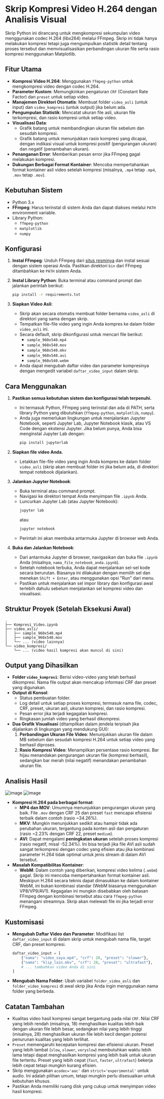 # Skrip Kompresi Video H.264 dengan Analisis Visual

Skrip Python ini dirancang untuk mengkompresi sekumpulan video menggunakan codec H.264 (libx264) melalui FFmpeg. Skrip ini tidak hanya melakukan kompresi tetapi juga mengumpulkan statistik detail tentang proses tersebut dan memvisualisasikan perbandingan ukuran file serta rasio kompresi menggunakan Matplotlib.

## Fitur Utama

* **Kompresi Video H.264**: Menggunakan `ffmpeg-python` untuk mengkompresi video dengan codec H.264.
* **Parameter Kustom**: Memungkinkan pengaturan `CRF` (Constant Rate Factor) dan `preset` untuk setiap video.
* **Manajemen Direktori Otomatis**: Membuat folder `video_asli` (untuk input) dan `video_kompresi` (untuk output) jika belum ada.
* **Pengumpulan Statistik**: Mencatat ukuran file asli, ukuran file terkompresi, dan rasio kompresi untuk setiap video.
* **Visualisasi Data**:
    * Grafik batang untuk membandingkan ukuran file sebelum dan sesudah kompresi.
    * Grafik batang untuk menunjukkan rasio kompresi yang dicapai, dengan indikasi visual untuk kompresi positif (pengurangan ukuran) dan negatif (penambahan ukuran).
* **Penanganan Error**: Memberikan pesan error jika FFmpeg gagal melakukan kompresi.
* **Dukungan Berbagai Format Kontainer**: Mencoba mempertahankan format kontainer asli video setelah kompresi (misalnya, `.mp4` tetap `.mp4`, `.mov` tetap `.mov`).

## Kebutuhan Sistem

* Python 3.x
* **FFmpeg**: Harus terinstal di sistem Anda dan dapat diakses melalui `PATH` environment variable.
* Library Python:
    * `ffmpeg-python`
    * `matplotlib`
    * `numpy`

## Konfigurasi

1.  **Instal FFmpeg**:
    Unduh FFmpeg dari [situs resminya](https://ffmpeg.org/download.html) dan instal sesuai dengan sistem operasi Anda. Pastikan direktori `bin` dari FFmpeg ditambahkan ke `PATH` sistem Anda.

2.  **Instal Library Python**:
    Buka terminal atau command prompt dan jalankan perintah berikut:
    ```bash
    pip install -r requirements.txt
    ```

3.  **Siapkan Video Asli**:
    * Skrip akan secara otomatis membuat folder bernama `video_asli` di direktori yang sama dengan skrip.
    * Tempatkan file-file video yang ingin Anda kompres ke dalam folder `video_asli` ini.
    * Secara default, skrip dikonfigurasi untuk mencari file berikut:
        * `sample_960x540.mp4`
        * `sample_960x540.mov`
        * `sample_960x540.mkv`
        * `sample_960x540.avi`
        * `sample_960x540.webm`
    * Anda dapat mengubah daftar video dan parameter kompresinya dengan mengedit variabel `daftar_video_input` dalam skrip.

## Cara Menggunakan

1.  **Pastikan semua kebutuhan sistem dan konfigurasi telah terpenuhi.**
    * Ini termasuk Python, FFmpeg yang terinstal dan ada di PATH, serta library Python yang dibutuhkan (`ffmpeg-python`, `matplotlib`, `numpy`).
    * Anda juga memerlukan lingkungan untuk menjalankan Jupyter Notebook, seperti Jupyter Lab, Jupyter Notebook klasik, atau VS Code dengan ekstensi Jupyter. Jika belum punya, Anda bisa menginstal Jupyter Lab dengan:
        ```bash
        pip install jupyterlab
        ```

2.  **Siapkan file video Anda.**
    * Letakkan file-file video yang ingin Anda kompres ke dalam folder `video_asli` (skrip akan membuat folder ini jika belum ada, di direktori tempat notebook dijalankan).

3.  **Jalankan Jupyter Notebook**:
    * Buka terminal atau command prompt.
    * Navigasi ke direktori tempat Anda menyimpan file `.ipynb` Anda.
    * Luncurkan Jupyter Lab (atau Jupyter Notebook):
        ```bash
        jupyter lab
        ```
        atau
        ```bash
        jupyter notebook
        ```
    * Perintah ini akan membuka antarmuka Jupyter di browser web Anda.

4.  **Buka dan Jalankan Notebook**:
    * Dari antarmuka Jupyter di browser, navigasikan dan buka file `.ipynb` Anda (misalnya, `nama_file_notebook_anda.ipynb`).
    * Setelah notebook terbuka, Anda dapat menjalankan sel-sel kode secara berurutan. Biasanya ini dilakukan dengan memilih sel dan menekan `Shift + Enter`, atau menggunakan opsi "Run" dari menu.
    * Pastikan untuk menjalankan sel impor library dan konfigurasi awal terlebih dahulu sebelum menjalankan sel kompresi video dan visualisasi.

## Struktur Proyek (Setelah Eksekusi Awal)

```
.
├── Kompresi_Video.ipynb
├── video_asli/
│   ├── sample_960x540.mp4
│   ├── sample_960x540.mov
│   └── ... (video lainnya)
└── video_kompresi/
    └── ... (video hasil kompresi akan muncul di sini)
```

## Output yang Dihasilkan

* **Folder `video_kompresi`**: Berisi video-video yang telah berhasil dikompresi. Nama file output akan mencakup informasi CRF dan preset yang digunakan.
* **Output di Konsol**:
    * Status pembuatan folder.
    * Log detail untuk setiap proses kompresi, termasuk nama file, codec, CRF, preset, ukuran asli, ukuran kompresi, dan rasio kompresi.
    * Pesan error jika terjadi kegagalan kompresi.
    * Ringkasan jumlah video yang berhasil dikompresi.
* **Dua Grafik Visualisasi** (ditampilkan dalam jendela terpisah jika dijalankan di lingkungan yang mendukung GUI):
    1.  **Perbandingan Ukuran File Video**: Menunjukkan ukuran file dalam MB sebelum dan sesudah kompresi H.264 untuk setiap video yang berhasil diproses.
    2.  **Rasio Kompresi Video**: Menampilkan persentase rasio kompresi. Bar hijau menandakan pengurangan ukuran file (kompresi berhasil), sedangkan bar merah (nilai negatif) menandakan penambahan ukuran file.

## Analisis Hasil

![image](https://github.com/user-attachments/assets/2ecd4f02-17d6-4453-afb2-7a34028b8957)
![image](https://github.com/user-attachments/assets/766fe75b-8a8a-4ad0-bb56-596fd0d2d8b9)

* **Kompresi H.264 pada berbagai format**:
    * **MP4 dan MOV**: Umumnya menunjukkan pengurangan ukuran yang baik. File `.mov` dengan CRF 25 dan preset `fast` mencapai efisiensi terbaik dalam contoh (rasio ~34.26%).
    * **MKV**: Mungkin menunjukkan sedikit atau hampir tidak ada perubahan ukuran, tergantung pada konten asli dan pengaturan (rasio ~2.23% dengan CRF 22, preset `medium`).
    * **AVI**: Dapat mengalami **peningkatan ukuran** setelah proses kompresi (rasio negatif, misal -52.34%). Ini bisa terjadi jika file AVI asli sudah sangat terkompresi dengan codec yang efisien atau jika kombinasi parameter H.264 tidak optimal untuk jenis stream di dalam AVI tersebut.
* **Masalah Kompatibilitas Kontainer**:
    * **WebM**: Dalam contoh yang diberikan, kompresi video kelima (`.webm`) gagal. Skrip ini mencoba mempertahankan format kontainer asli. Meskipun H.264 secara teknis dapat dimasukkan ke dalam kontainer WebM, ini bukan kombinasi standar (WebM biasanya menggunakan VP8/VP9/AV1). Kegagalan ini mungkin disebabkan oleh batasan FFmpeg dengan kombinasi tersebut atau cara `ffmpeg-python` menangani streamnya. Skrip akan melewati file ini jika terjadi error FFmpeg.

## Kustomisasi

* **Mengubah Daftar Video dan Parameter**: Modifikasi list `daftar_video_input` di dalam skrip untuk mengubah nama file, target CRF, dan preset kompresi.
    ```python
    daftar_video_input = [
        {"nama": "video_saya.mp4", "crf": 20, "preset": "slower"},
        {"nama": "klip_lain.mkv", "crf": 28, "preset": "ultrafast"},
        # ... tambahkan video Anda di sini
    ]
    ```
* **Mengubah Nama Folder**: Ubah variabel `folder_video_asli` dan `folder_video_kompresi` di awal skrip jika Anda ingin menggunakan nama folder yang berbeda.

## Catatan Tambahan

* Kualitas video hasil kompresi sangat bergantung pada nilai `CRF`. Nilai CRF yang lebih rendah (misalnya, 18) menghasilkan kualitas lebih baik dengan ukuran file lebih besar, sedangkan nilai yang lebih tinggi (misalnya, 28) menghasilkan ukuran file lebih kecil dengan potensi penurunan kualitas yang lebih terlihat.
* `Preset` memengaruhi kecepatan kompresi dan efisiensi ukuran. Preset yang lebih lambat (`slow`, `slower`, `veryslow`) membutuhkan waktu lebih lama tetapi dapat menghasilkan kompresi yang lebih baik untuk ukuran file tertentu. Preset yang lebih cepat (`fast`, `faster`, `ultrafast`) bekerja lebih cepat tetapi mungkin kurang efisien.
* Skrip menggunakan `acodec='aac'` dan `strict='experimental'` untuk audio. Ini adalah pilihan umum, tetapi mungkin perlu disesuaikan untuk kebutuhan khusus.
* Pastikan Anda memiliki ruang disk yang cukup untuk menyimpan video hasil kompresi.

```
